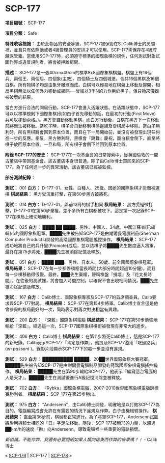 # SCP-177
                        


**項目編號：** SCP-177

**項目分類：** Safe

**特殊收容措施：** 由於此物品的安全等級，SCP-177被保管在S. Calib博士的房間裡，並且只有依照他或者4級管理員的安排才可以使用。SCP-177需保存在4級貯藏保管箱。當使用SCP-177時，必須遵守標準的國際象棋的規例，任何測試對象試圖作弊或違反規則者，將會被押離房間。

**描述：** SCP-177是一張40cmx40cm的標準8x8國際象棋棋盤。棋盤上有16個兵、兩個王、兩個后、四個象(主教)、四個騎士及四個城堡，合共16個黑棋及16個白棋。所有物棋子均是由象牙雕琢而成。白棋可以輕易地在棋盤上移動及挪開，相反黑棋無法以任何外力移動或挪開──曾經以3千N的力作用於黑子，但只換來儀器被破壞的結果。

當白方進行合法的開局行動，SCP-177會進入活躍狀態。在活躍狀態中，SCP-177可以以標準規則下國際象棋(例如白子首先移動的話，在最初的行動(First Move)兵可以移動兩格。)。黑方會自動移動黑棋，而白方行動後，白棋在黑方下一次移動前將無法被移動。當吃子時，棋子會自動移到棋盤邊緣及從棋局中移除。當白子勝利時，所有黑棋將會回到原本位置，而且在下一局開始前，並沒有被發現出現任何進一步的反應。相反，黑方勝利時，黑棋會『跳舞』慶祝，而白棋會倒下，直至將棋子放回原本位置。一旦和局，所有棋子會倒下並回到原本位置。

**附錄 SCP-177的歷史：** SCP-177在一次基金會的日常搜索中，從英國倫敦的一間古董店中帶回基金會。該古董店本身很普通，除了由Calib博士買回來的SCP-177。為了任何進一步的異常活動，該古董店已經被監控。

**部分測試紀錄：** 

**測試：** 001
**白方：** D-177-01、女性、白種人、25歲。因她的國際象棋才能而被選擇
**棋局結果：** 黑方受沉重打擊，在第60步黑方被將死。

**測試：** 014
**白方：** D-177-01，與前13局的棋手相同
**棋局結果：** 黑方受輕微打擊，D-177-01在第50步棄權，差不多所有白棋都被吃下。這是第一次記錄SCP-177在棋局上確切地勝利。

**測試：** 025
**白方：** ████ ██ ████、男性、中國人、34歲。中國江蘇省[已編輯]市的國際象棋冠軍。████先生被告知SCP-177是由謝爾曼電腦制品(Sherman Computer Products)開發的高階國際象棋電腦搖控操作。
**棋局結果：** SCP-177成功地將自己的兵升變(Promote)成后，並以該棋子將████先生數度逼入將軍，最終在第75步將死，████先生被消除記憶及釋放。

**測試：** 051
**白方：** ████ ███、男性、日本人、50歲、前全國國際象棋冠軍。
**棋局結果：** SCP-177在每一步都停頓相當長時間(大部分時間超過10分鐘)，而且每一步棋移動得很慢。最終，███先生棄權，聲稱棋盤『損壞』及『花太長時間』。在往後的測試裡，將會加入時間控制，以確保不會出現相同情況。███先生被消除記憶及釋放。

**測試：** 167
**白方：** Calib博士、國際象棋專家及SCP-177的首席調查員。Calib要求與SCP-177對局。
**棋局結果：** SCP-177在第154步將軍。Calib博士宣言這是他曾參與的棋局最好的一次，同時表示對再次對決相當有興趣。

**測試：** 200
**白方：** 『深藍』國際象棋電腦
**棋局結果：** SCP-177在第50步勉強地輸給『深藍』。經過這一次，SCP-177國際象棋棋術被發現有非常大的進步。

**測試：** 406
**白方：** Calib博士
**棋局結果：** 在第11步將死Calib博士，這是SCP-177的新紀錄。Calib表示SCP-177『肯定是作弊』，他提及SCP-177濫用『吃過路兵』(*en passant* )。錄影片段顯示SCP-177下的每一步並沒有違規。

**測試：** 529
**白方：** ██████████ █████、20██世界國際象棋大賽冠軍。█████先生被告知SCP-177是由謝爾曼電腦制品開發的高階國際象棋電腦搖控操作。
**棋局結果：** █████先生在第90步輸給SCP-177，他表示『編寫這台電腦的人是天才』。█████先生在測試後進行A級記憶消除並被釋放。

**測試：** 702
**白方：** 『Rybka』國際象棋電腦，2007-2010世界國際象棋電腦錦標賽勝利者。
**棋局結果：** SCP-177在第25步勝出。

**測試：** 975
**白方：** “Andersenn”，由Calib博士開發，明確地是以打敗SCP-177為目的。電腦編寫成會允許在有需要的情況下違規及作弊。白子由機械臂操作。
**棋局結果：** 直至第36步前，棋局都正常進行。為了將軍SCP-177，Andersenn試圖將后用與騎士相同的『日』字走法移動。隨後，SCP-177被無形的力量，以超過██km/h的速度『拋』向Andersenn，導致電腦裡一些重要的電路損壞。

*新協議。不能作弊。我還有必要說明如果人類向這東西作弊的後果嗎？！*  - Calib博士



« [SCP-176](/scp-176) | SCP-177 | [SCP-178](/scp-178) »





                    